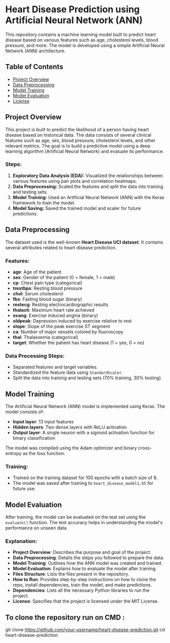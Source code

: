 # Heart Disease Prediction using Artificial Neural Network (ANN)

This repository contains a machine learning model built to predict heart disease based on various features such as age, cholesterol levels, blood pressure, and more. The model is developed using a simple Artificial Neural Network (ANN) architecture.

## Table of Contents

- [Project Overview](#project-overview)
- [Data Preprocessing](#data-preprocessing)
- [Model Training](#model-training)
- [Model Evaluation](#model-evaluation)
- [License](#license)

## Project Overview

This project is built to predict the likelihood of a person having heart disease based on historical data. The data consists of several clinical features such as age, sex, blood pressure, cholesterol levels, and other relevant metrics. The goal is to build a predictive model using a deep learning algorithm (Artificial Neural Network) and evaluate its performance.

### Steps:
1. **Exploratory Data Analysis (EDA):** Visualized the relationships between various features using pair plots and correlation heatmaps.
2. **Data Preprocessing:** Scaled the features and split the data into training and testing sets.
3. **Model Training:** Used an Artificial Neural Network (ANN) with the Keras framework to train the model.
4. **Model Saving:** Saved the trained model and scaler for future predictions.

## Data Preprocessing

The dataset used is the well-known **Heart Disease UCI dataset**. It contains several attributes related to heart disease prediction. 

### Features:
- **age**: Age of the patient
- **sex**: Gender of the patient (0 = female, 1 = male)
- **cp**: Chest pain type (categorical)
- **trestbps**: Resting blood pressure
- **chol**: Serum cholesterol
- **fbs**: Fasting blood sugar (binary)
- **restecg**: Resting electrocardiographic results
- **thalach**: Maximum heart rate achieved
- **exang**: Exercise induced angina (binary)
- **oldpeak**: Depression induced by exercise relative to rest
- **slope**: Slope of the peak exercise ST segment
- **ca**: Number of major vessels colored by fluoroscopy
- **thal**: Thalassemia (categorical)
- **target**: Whether the patient has heart disease (1 = yes, 0 = no)

### Data Processing Steps:
- Separated features and target variables.
- Standardized the feature data using `StandardScaler`.
- Split the data into training and testing sets (70% training, 30% testing).

## Model Training

The Artificial Neural Network (ANN) model is implemented using Keras. The model consists of:
- **Input layer**: 13 input features
- **Hidden layers**: Two dense layers with ReLU activation
- **Output layer**: A single neuron with a sigmoid activation function for binary classification

The model was compiled using the Adam optimizer and binary cross-entropy as the loss function.

### Training:
- Trained on the training dataset for 100 epochs with a batch size of 8.
- The model was saved after training to `heart_disease_model1.h5` for future use.

## Model Evaluation

After training, the model can be evaluated on the test set using the `evaluate()` function. The test accuracy helps in understanding the model's performance on unseen data.

### Explanation:
- **Project Overview**: Describes the purpose and goal of the project.
- **Data Preprocessing**: Details the steps you followed to prepare the data.
- **Model Training**: Outlines how the ANN model was created and trained.
- **Model Evaluation**: Explains how to evaluate the model after training.
- **Files Structure**: Lists the files present in the repository.
- **How to Run**: Provides step-by-step instructions on how to clone the repo, install dependencies, train the model, and make predictions.
- **Dependencies**: Lists all the necessary Python libraries to run the project.
- **License**: Specifies that the project is licensed under the MIT License.

## To clone the repository run on CMD :
git clone https://github.com/your-username/heart-disease-prediction.git
cd heart-disease-prediction
